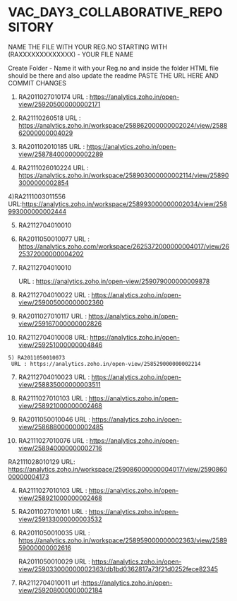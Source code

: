 # VAC_DAY3_COLLABORATIVE_REPOSITORY
NAME THE FILE WITH YOUR REG.NO STARTING WITH (RAXXXXXXXXXXXXX) - YOUR FILE NAME

Create Folder - Name it with your Reg.no and inside the folder HTML file should be there and also update the readme
   PASTE THE URL HERE AND COMMIT CHANGES
   
  1) RA2011027010174
     URL : https://analytics.zoho.in/open-view/259205000000002171

  2) RA21110260518
     URL : https://analytics.zoho.in/workspace/258862000000002024/view/258862000000004029
     
   

     
  2) RA201102010185
     URL : https://analytics.zoho.in/open-view/258784000000002289
     
  3) RA2111026010224
     URL : https://analytics.zoho.in/workspace/258903000000002114/view/258903000000002854

  4)RA2111003011556
     URL:https://analytics.zoho.in/workspace/258993000000002034/view/258993000000002444


  5) RA2112704010010
  
  2) RA2011050010077
     URL : https://analytics.zoho.com/workspace/2625372000000004017/view/2625372000000004202


  2) RA2112704010010

     URL : https://analytics.zoho.in/open-view/259079000000009878

  6) RA2112704010022
     URL : https://analytics.zoho.in/open-view/259005000000002360

     

  4) RA2011027010117
       URL : https://analytics.zoho.in/open-view/259167000000002826

  5) RA2112704010008
     URL: https://analytics.zoho.in/open-view/259251000000004846



  
    5) RA2011050010073
     URL : https://analytics.zoho.in/open-view/258529000000002214
     
  7) RA2112704010023
     URL : https://analytics.zoho.in/open-view/258835000000003511
     

  8) RA2111027010103
     URL : https://analytics.zoho.in/open-view/258921000000002468



  6) RA2011050010046
     URL : https://analytics.zoho.in/open-view/258688000000002485






  4) RA2111027010076
     URL : https://analytics.zoho.in/open-view/258940000000002716


   RA2111028010129
   URL: https://analytics.zoho.in/workspace/259086000000004017/view/259086000000004173


 4) RA2111027010103
     URL : https://analytics.zoho.in/open-view/258921000000002468
     
 7) RA2011027010101
    URL : https://analytics.zoho.in/open-view/259133000000003532

 5) RA2011050010035
    URL : https://analytics.zoho.in/workspace/258959000000002363/view/258959000000002616

     
     RA2011050010029
     URL : https://analytics.zoho.in/open-view/259033000000002363/db1bd0362817a73f21d0252fece82345








  7) RA2112704010011
     url :https://analytics.zoho.in/open-view/259208000000002184




